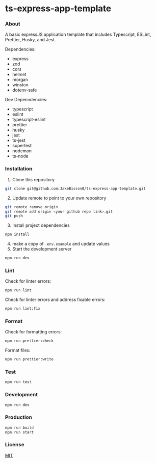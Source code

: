 # ts-express-app-template

### About
A basic expressJS application template that includes Typescript, ESLint, Prettier, Husky, and Jest.

Dependencies:
- express
- zod
- cors
- helmet
- morgan
- winston
- dotenv-safe

Dev Depenndencies:
- typescript
- eslint
- typescript-eslint
- prettier
- husky
- jest
- ts-jest
- supertest
- nodemon
- ts-node

### Installation
1. Clone this repository
```bash
git clone git@github.com:JakeBisson8/ts-express-app-template.git
```
2. Update remote to point to your own repository
```bash
git remote remove origin
git remote add origin <your github repo link>.git
git push
```
3. Install project dependencies
```bash
npm install
```
4. make a copy of `.env.example` and update values
5. Start the development server
```bash
npm run dev
```

### Lint
Check for linter errors:
```bash
npm run lint
```

Check for linter errors and address fixable errors:
```bash
npm run lint:fix
```

### Format
Check for formatting errors:
```bash
npm run prettier:check
```
Format files:
```bash
npm run prettier:write
```

### Test
```bash
npm run test
```

### Development
```bash
npm run dev
```

### Production
```bash
npm run build
npm run start
```

### License
[MIT](https://choosealicense.com/licenses/mit/)
